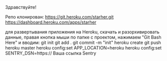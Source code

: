Здравствуйте!

Репо клонирован:
https://git.heroku.com/starher.git
https://dashboard.heroku.com/apps/starher 

для развертывания приложения на Heroku, скачать и разорхивировать данные, правая кнопка мыши по папке с проектом, нажимаем "Git Bash Here" и вводим:
git init
git add .
git commit -m "init"
heroku create
git push heroku master
heroku config:set APP_LOCATION=heroku
heroku config:set SENTRY_DSN=https:// Ваша ссылка Sentry
